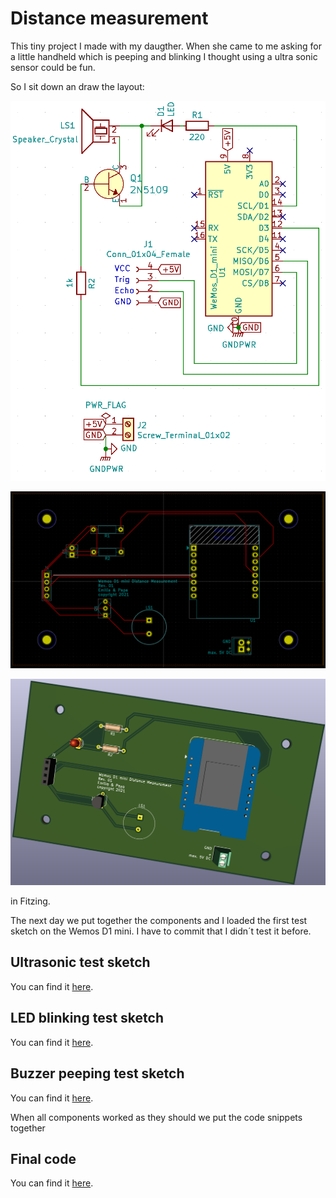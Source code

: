 # Distance measurement

This tiny project I made with my daugther. When she came to me asking for a little handheld which is peeping and blinking I thought using a ultra sonic sensor could be fun.

So I sit down an draw the layout:

![STR_View](Screenshots/STR_View.png "STR_View")

![PCB_View](Screenshots/PCB_View.png "PCB_View")

![3D_View](Screenshots/3D_View.png "3D_View")

in Fitzing.

The next day we put together the components and I loaded the first test sketch on the Wemos D1 mini. I have to commit that I didn´t test it before.

## Ultrasonic test sketch
You can find it [here](https://github.com/alexelmi/ESP_distance_measurement/tree/main/Software/Test_UltraSonic_Simple).

## LED blinking test sketch
You can find it [here](https://github.com/alexelmi/ESP_distance_measurement/tree/main/Software/Test_LED_Simple).

## Buzzer peeping test sketch
You can find it [here](https://github.com/alexelmi/ESP_distance_measurement/tree/main/Software/Test_Buzzer_Simple).

When all components worked as they should we put the code snippets together

## Final code
You can find it [here](https://github.com/alexelmi/ESP_distance_measurement/tree/main/Software/Final_Software).